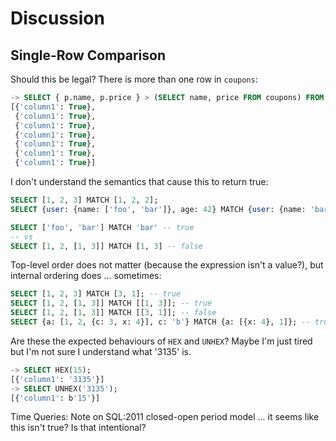 # Discussion

## Single-Row Comparison

Should this be legal? There is more than one row in `coupons`:

```sql
-> SELECT { p.name, p.price } > (SELECT name, price FROM coupons) FROM products p;
[{'column1': True},
 {'column1': True},
 {'column1': True},
 {'column1': True},
 {'column1': True},
 {'column1': True},
 {'column1': True}]
```

I don't understand the semantics that cause this to return true:

```sql
SELECT [1, 2, 3] MATCH [1, 2, 2];
SELECT {user: {name: ['foo', 'bar']}, age: 42} MATCH {user: {name: 'bar'}};

SELECT ['foo', 'bar'] MATCH 'bar' -- true
-- vs
SELECT [1, 2, [1, 3]] MATCH [1, 3] -- false
```

Top-level order does not matter (because the expression isn't a value?),
but internal ordering does ... sometimes:

```sql
SELECT [1, 2, 3] MATCH [3, 1]; -- true
SELECT [1, 2, [1, 3]] MATCH [[1, 3]]; -- true
SELECT [1, 2, [1, 3]] MATCH [[3, 1]]; -- false
SELECT {a: [1, 2, {c: 3, x: 4}], c: 'b'} MATCH {a: [{x: 4}, 1]}; -- true? why?
```

Are these the expected behaviours of `HEX` and `UNHEX`?
Maybe I'm just tired but I'm not sure I understand what '3135' is.

```sql
-> SELECT HEX(15);
[{'column1': '3135'}]
-> SELECT UNHEX('3135');
[{'column1': b'15'}]
```

Time Queries: Note on SQL:2011 closed-open period model ...
it seems like this isn't true? Is that intentional?

